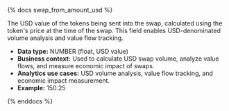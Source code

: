 {% docs swap_from_amount_usd %}

The USD value of the tokens being sent into the swap, calculated using the token's price at the time of the swap. This field enables USD-denominated volume analysis and value flow tracking.

- **Data type:** NUMBER (float, USD value)
- **Business context:** Used to calculate USD swap volume, analyze value flows, and measure economic impact of swaps.
- **Analytics use cases:** USD volume analysis, value flow tracking, and economic impact measurement.
- **Example:** 150.25

{% enddocs %} 